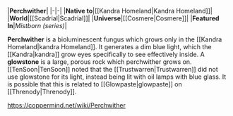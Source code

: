 |**Perchwither**|
|-|-|
|**Native to**|[[Kandra Homeland\|Kandra Homeland]]|
|**World**|[[Scadrial\|Scadrial]]|
|**Universe**|[[Cosmere\|Cosmere]]|
|**Featured In**|*Mistborn (series)*|

**Perchwither** is a bioluminescent fungus which grows only in the [[Kandra Homeland\|kandra Homeland]]. It generates a dim blue light, which the [[Kandra\|kandra]] grow eyes specifically to see effectively inside.
A **glowstone** is a large, porous rock which perchwither grows on. [[TenSoon\|TenSoon]] noted that the [[Trustwarren\|Trustwarren]] did not use glowstone for its light, instead being lit with oil lamps with blue glass.
It is possible that this is related to [[Glowpaste\|glowpaste]] on [[Threnody\|Threnody]].



https://coppermind.net/wiki/Perchwither